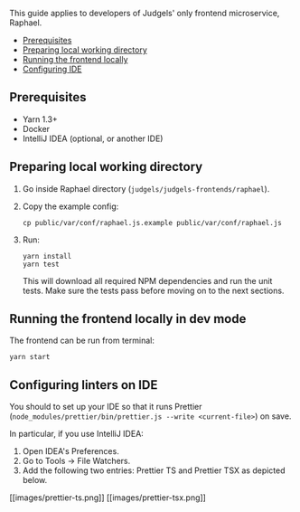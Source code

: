 This guide applies to developers of Judgels' only frontend microservice, Raphael.

- [Prerequisites](#prerequisites)
- [Preparing local working directory](#preparing-local-working-directory)
- [Running the frontend locally](#running-the-frontend-locally)
- [Configuring IDE](#configuring-ide)

## Prerequisites

- Yarn 1.3+
- Docker
- IntelliJ IDEA (optional, or another IDE)

## Preparing local working directory

1. Go inside Raphael directory (`judgels/judgels-frontends/raphael`).
1. Copy the example config:

       cp public/var/conf/raphael.js.example public/var/conf/raphael.js

1. Run:

       yarn install
       yarn test

   This will download all required NPM dependencies and run the unit tests. Make sure the tests pass before moving on to the next sections.

## Running the frontend locally in dev mode

The frontend can be run from terminal:

    yarn start

## Configuring linters on IDE

You should to set up your IDE so that it runs Prettier (`node_modules/prettier/bin/prettier.js --write <current-file>`) on save.

In particular, if you use IntelliJ IDEA:

1. Open IDEA's Preferences.
1. Go to Tools -> File Watchers.
1. Add the following two entries: Prettier TS and Prettier TSX as depicted below.

[[images/prettier-ts.png]]
[[images/prettier-tsx.png]]